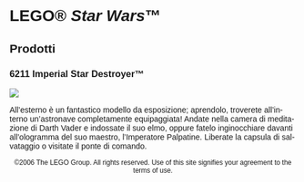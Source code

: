 <div lang="it-IT" style="font-family: Helvetica, sans-serif;">
<h1>LEGO® <i>Star Wars</i>™</h1>
<h2>Prodotti</h2>
<h3>
<span class="product_number">6211</span>
<span class="title">Imperial Star Destroyer™</span>
</h3>
<img src="https://www.lego.com/cdn/product-assets/product.img.pri/6211_prod.jpg" type="image/jpeg">
<p class="description">All’esterno è un fantastico modello da esposizione; aprendolo, troverete all’interno un’astronave completamente equipaggiata! Andate nella camera di meditazione di Darth Vader e indossate il suo elmo, oppure fatelo inginocchiare davanti all’ologramma del suo maestro, l’Imperatore Palpatine. Liberate la capsula di salvataggio o visitate il ponte di comando.</p>
<p class="footer" style="font-size: 12px; text-align: center;">©2006 The LEGO Group. All rights reserved. Use of this site signifies your agreement to the terms of use.</p>
</div>
